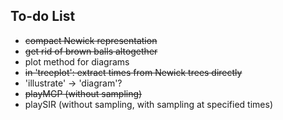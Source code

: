 ## To-do List

- ~~compact Newick representation~~
- ~~get rid of brown balls altogether~~
- plot method for diagrams
- ~~in 'treeplot': extract times from Newick trees directly~~
- 'illustrate' -> 'diagram'?
- ~~playMGP (without sampling)~~
- playSIR (without sampling, with sampling at specified times)

